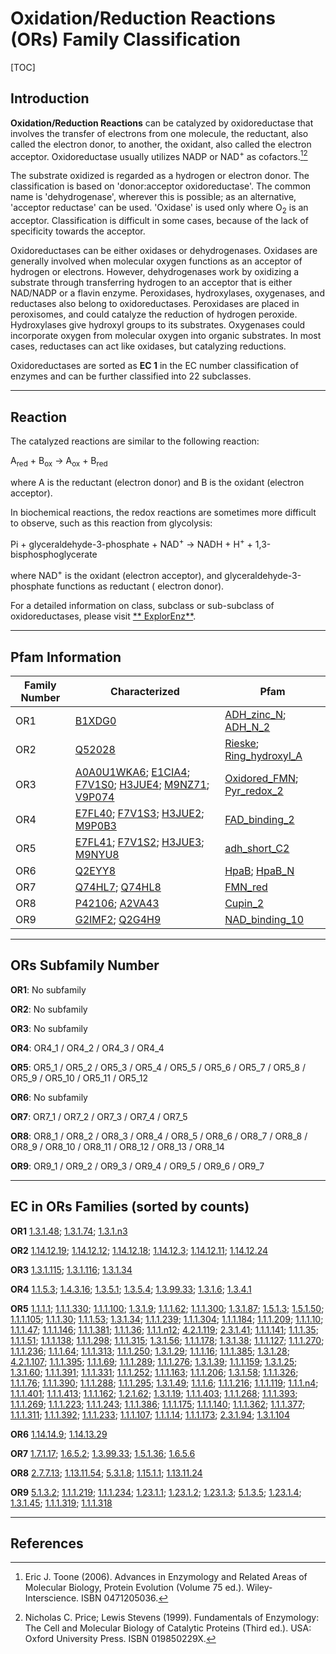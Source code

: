 # Oxidation/Reduction Reactions (ORs) Family Classification

[TOC]

## Introduction

**Oxidation/Reduction Reactions** can be catalyzed by oxidoreductase that involves the transfer of electrons from one
molecule, the reductant, also called the electron donor, to another, the oxidant, also called the electron acceptor.
Oxidoreductase usually utilizes NADP or NAD<sup>+</sup> as cofactors.[^1][^2]

The substrate oxidized is regarded as a hydrogen or electron donor. The classification is based on 'donor:acceptor
oxidoreductase'. The common name is 'dehydrogenase', wherever this is possible; as an alternative, 'acceptor reductase'
can be used. 'Oxidase' is used only where O<sub>2</sub> is an acceptor. Classification is difficult in some cases,
because of the lack of specificity towards the acceptor.

Oxidoreductases can be either oxidases or dehydrogenases. Oxidases are generally involved when molecular oxygen
functions as an acceptor of hydrogen or electrons. However, dehydrogenases work by oxidizing a substrate through
transferring hydrogen to an acceptor that is either NAD/NADP or a flavin enzyme. Peroxidases, hydroxylases, oxygenases,
and reductases also belong to oxidoreductases. Peroxidases are placed in peroxisomes, and could catalyze the reduction
of hydrogen peroxide. Hydroxylases give hydroxyl groups to its substrates. Oxygenases could incorporate oxygen from
molecular oxygen into organic substrates. In most cases, reductases can act like oxidases, but catalyzing reductions.

Oxidoreductases are sorted as **EC 1** in the EC number classification of enzymes and can be further classified into 22
subclasses.

---

## Reaction

The catalyzed reactions are similar to the following reaction:

A<sub>red</sub> + B<sub>ox</sub> &rarr; A<sub>ox</sub> + B<sub>red</sub>

where A is the reductant (electron donor) and B is the oxidant (electron acceptor).

In biochemical reactions, the redox reactions are sometimes more difficult to observe, such as this reaction from
glycolysis:

Pi + glyceraldehyde-3-phosphate + NAD<sup>+</sup> &rarr; NADH + H<sup>+</sup> + 1,3-bisphosphoglycerate

where NAD<sup>+</sup> is the oxidant (electron acceptor), and glyceraldehyde-3-phosphate functions as reductant (
electron donor).

For a detailed information on class, subclass or sub-subclass of oxidoreductases, please visit [**
ExplorEnz**](https://www.enzyme-database.org/class.php).

---

## Pfam Information

| Family Number | Characterized                                                | Pfam                                                         |
| ------------- | ------------------------------------------------------------ | ------------------------------------------------------------ |
| OR1           | [B1XDG0](https://www.uniprot.org/uniprot/B1XDG0)             | [ADH_zinc_N](https://pfam.xfam.org/family/ADH_zinc_N); [ADH_N_2](https://pfam.xfam.org/family/ADH_N_2) |
| OR2           | [Q52028](https://www.uniprot.org/uniprot/Q52028)             | [Rieske](https://pfam.xfam.org/family/Rieske); [Ring_hydroxyl_A](https://pfam.xfam.org/family/Ring_hydroxyl_A) |
| OR3           | [A0A0U1WKA6](https://www.uniprot.org/uniprot/A0A0U1WKA6); [E1CIA4](https://www.uniprot.org/uniprot/E1CIA4); [F7V1S0](https://www.uniprot.org/uniprot/F7V1S0); [H3JUE4](https://www.uniprot.org/uniprot/H3JUE4); [M9NZ71](https://www.uniprot.org/uniprot/M9NZ71); [V9P074](https://www.uniprot.org/uniprot/V9P074) | [Oxidored_FMN](https://pfam.xfam.org/family/Oxidored_FMN); [Pyr_redox_2](https://pfam.xfam.org/family/Pyr_redox_2) |
| OR4           | [E7FL40](https://www.uniprot.org/uniprot/E7FL40); [F7V1S3](https://www.uniprot.org/uniprot/F7V1S3); [H3JUE2](https://www.uniprot.org/uniprot/H3JUE2); [M9P0B3](https://www.uniprot.org/uniprot/M9P0B3) | [FAD_binding_2](https://pfam.xfam.org/family/FAD_binding_2)  |
| OR5           | [E7FL41](https://www.uniprot.org/uniprot/E7FL41); [F7V1S2](https://www.uniprot.org/uniprot/F7V1S2); [H3JUE3](https://www.uniprot.org/uniprot/H3JUE3); [M9NYU8](https://www.uniprot.org/uniprot/M9NYU8) | [adh_short_C2](https://pfam.xfam.org/family/adh_short_C2)    |
| OR6           | [Q2EYY8](https://www.uniprot.org/uniprot/Q2EYY8)             | [HpaB](https://pfam.xfam.org/family/HpaB); [HpaB_N](https://pfam.xfam.org/family/HpaB_N) |
| OR7           | [Q74HL7](https://www.uniprot.org/uniprot/Q74HL7); [Q74HL8](https://www.uniprot.org/uniprot/Q74HL8) | [FMN_red](https://pfam.xfam.org/family/FMN_red)              |
| OR8           | [P42106](https://www.uniprot.org/uniprot/P42106); [A2VA43](https://www.uniprot.org/uniprot/A2VA43) | [Cupin_2](https://pfam.xfam.org/family/Cupin_2)              |
| OR9           | [G2IMF2](https://www.uniprot.org/uniprot/G2IMF2); [Q2G4H9](https://www.uniprot.org/uniprot/Q2G4H9) | [NAD_binding_10](https://pfam.xfam.org/family/NAD_binding_10) |

---

## ORs Subfamily Number

**OR1**: No subfamily

**OR2**: No subfamily

**OR3**: No subfamily

**OR4**: OR4_1 / OR4_2 / OR4_3 / OR4_4

**OR5**: OR5_1 / OR5_2 / OR5_3 / OR5_4 / OR5_5 / OR5_6 / OR5_7 / OR5_8 / OR5_9 / OR5_10 / OR5_11 / OR5_12

**OR6**: No subfamily

**OR7**: OR7_1 / OR7_2 / OR7_3 / OR7_4 / OR7_5

**OR8**: OR8_1 / OR8_2 / OR8_3 / OR8_4 / OR8_5 / OR8_6 / OR8_7 / OR8_8 / OR8_9 / OR8_10 / OR8_11 / OR8_12 / OR8_13 /
OR8_14

**OR9**: OR9_1 / OR9_2 / OR9_3 / OR9_4 / OR9_5 / OR9_6 / OR9_7

---

## EC in ORs Families (sorted by counts)

**OR1**
[1.3.1.48](https://www.brenda-enzymes.org/enzyme.php?ecno=1.3.1.48); [1.3.1.74](https://www.brenda-enzymes.org/enzyme.php?ecno=1.3.1.74); [1.3.1.n3](https://www.brenda-enzymes.org/enzyme.php?ecno=1.3.1.n3)

**OR2**
[1.14.12.19](https://www.brenda-enzymes.org/enzyme.php?ecno=1.14.12.19); [1.14.12.12](https://www.brenda-enzymes.org/enzyme.php?ecno=1.14.12.12); [1.14.12.18](https://www.brenda-enzymes.org/enzyme.php?ecno=1.14.12.18); [1.14.12.3](https://www.brenda-enzymes.org/enzyme.php?ecno=1.14.12.3); [1.14.12.11](https://www.brenda-enzymes.org/enzyme.php?ecno=1.14.12.11); [1.14.12.24](https://www.brenda-enzymes.org/enzyme.php?ecno=1.14.12.24)

**OR3**
[1.3.1.115](https://www.brenda-enzymes.org/enzyme.php?ecno=1.3.1.115); [1.3.1.116](https://www.brenda-enzymes.org/enzyme.php?ecno=1.3.1.116); [1.3.1.34](https://www.brenda-enzymes.org/enzyme.php?ecno=1.3.1.34)

**OR4**
[1.1.5.3](https://www.brenda-enzymes.org/enzyme.php?ecno=1.1.5.3); [1.4.3.16](https://www.brenda-enzymes.org/enzyme.php?ecno=1.4.3.16); [1.3.5.1](https://www.brenda-enzymes.org/enzyme.php?ecno=1.3.5.1); [1.3.5.4](https://www.brenda-enzymes.org/enzyme.php?ecno=1.3.5.4); [1.3.99.33](https://www.brenda-enzymes.org/enzyme.php?ecno=1.3.99.33); [1.3.1.6](https://www.brenda-enzymes.org/enzyme.php?ecno=1.3.1.6); [1.3.4.1](https://www.brenda-enzymes.org/enzyme.php?ecno=1.3.4.1)

**OR5**
[1.1.1.1](https://www.brenda-enzymes.org/enzyme.php?ecno=1.1.1.1); [1.1.1.330](https://www.brenda-enzymes.org/enzyme.php?ecno=1.1.1.330); [1.1.1.100](https://www.brenda-enzymes.org/enzyme.php?ecno=1.1.1.100); [1.3.1.9](https://www.brenda-enzymes.org/enzyme.php?ecno=1.3.1.9); [1.1.1.62](https://www.brenda-enzymes.org/enzyme.php?ecno=1.1.1.62); [1.1.1.300](https://www.brenda-enzymes.org/enzyme.php?ecno=1.1.1.300); [1.3.1.87](https://www.brenda-enzymes.org/enzyme.php?ecno=1.3.1.87); [1.5.1.3](https://www.brenda-enzymes.org/enzyme.php?ecno=1.5.1.3); [1.5.1.50](https://www.brenda-enzymes.org/enzyme.php?ecno=1.5.1.50); [1.1.1.105](https://www.brenda-enzymes.org/enzyme.php?ecno=1.1.1.105); [1.1.1.30](https://www.brenda-enzymes.org/enzyme.php?ecno=1.1.1.30); [1.1.1.53](https://www.brenda-enzymes.org/enzyme.php?ecno=1.1.1.53); [1.3.1.34](https://www.brenda-enzymes.org/enzyme.php?ecno=1.3.1.34); [1.1.1.239](https://www.brenda-enzymes.org/enzyme.php?ecno=1.1.1.239); [1.1.1.304](https://www.brenda-enzymes.org/enzyme.php?ecno=1.1.1.304); [1.1.1.184](https://www.brenda-enzymes.org/enzyme.php?ecno=1.1.1.184); [1.1.1.209](https://www.brenda-enzymes.org/enzyme.php?ecno=1.1.1.209); [1.1.1.10](https://www.brenda-enzymes.org/enzyme.php?ecno=1.1.1.10); [1.1.1.47](https://www.brenda-enzymes.org/enzyme.php?ecno=1.1.1.47); [1.1.1.146](https://www.brenda-enzymes.org/enzyme.php?ecno=1.1.1.146); [1.1.1.381](https://www.brenda-enzymes.org/enzyme.php?ecno=1.1.1.381); [1.1.1.36](https://www.brenda-enzymes.org/enzyme.php?ecno=1.1.1.36); [1.1.1.n12](https://www.brenda-enzymes.org/enzyme.php?ecno=1.1.1.n12); [4.2.1.119](https://www.brenda-enzymes.org/enzyme.php?ecno=4.2.1.119); [2.3.1.41](https://www.brenda-enzymes.org/enzyme.php?ecno=2.3.1.41); [1.1.1.141](https://www.brenda-enzymes.org/enzyme.php?ecno=1.1.1.141); [1.1.1.35](https://www.brenda-enzymes.org/enzyme.php?ecno=1.1.1.35); [1.1.1.51](https://www.brenda-enzymes.org/enzyme.php?ecno=1.1.1.51); [1.1.1.138](https://www.brenda-enzymes.org/enzyme.php?ecno=1.1.1.138); [1.1.1.298](https://www.brenda-enzymes.org/enzyme.php?ecno=1.1.1.298); [1.1.1.315](https://www.brenda-enzymes.org/enzyme.php?ecno=1.1.1.315); [1.3.1.56](https://www.brenda-enzymes.org/enzyme.php?ecno=1.3.1.56); [1.1.1.178](https://www.brenda-enzymes.org/enzyme.php?ecno=1.1.1.178); [1.3.1.38](https://www.brenda-enzymes.org/enzyme.php?ecno=1.3.1.38); [1.1.1.127](https://www.brenda-enzymes.org/enzyme.php?ecno=1.1.1.127); [1.1.1.270](https://www.brenda-enzymes.org/enzyme.php?ecno=1.1.1.270); [1.1.1.236](https://www.brenda-enzymes.org/enzyme.php?ecno=1.1.1.236); [1.1.1.64](https://www.brenda-enzymes.org/enzyme.php?ecno=1.1.1.64); [1.1.1.313](https://www.brenda-enzymes.org/enzyme.php?ecno=1.1.1.313); [1.1.1.250](https://www.brenda-enzymes.org/enzyme.php?ecno=1.1.1.250); [1.3.1.29](https://www.brenda-enzymes.org/enzyme.php?ecno=1.3.1.29); [1.1.1.16](https://www.brenda-enzymes.org/enzyme.php?ecno=1.1.1.16); [1.1.1.385](https://www.brenda-enzymes.org/enzyme.php?ecno=1.1.1.385); [1.3.1.28](https://www.brenda-enzymes.org/enzyme.php?ecno=1.3.1.28); [4.2.1.107](https://www.brenda-enzymes.org/enzyme.php?ecno=4.2.1.107); [1.1.1.395](https://www.brenda-enzymes.org/enzyme.php?ecno=1.1.1.395); [1.1.1.69](https://www.brenda-enzymes.org/enzyme.php?ecno=1.1.1.69); [1.1.1.289](https://www.brenda-enzymes.org/enzyme.php?ecno=1.1.1.289); [1.1.1.276](https://www.brenda-enzymes.org/enzyme.php?ecno=1.1.1.276); [1.3.1.39](https://www.brenda-enzymes.org/enzyme.php?ecno=1.3.1.39); [1.1.1.159](https://www.brenda-enzymes.org/enzyme.php?ecno=1.1.1.159); [1.3.1.25](https://www.brenda-enzymes.org/enzyme.php?ecno=1.3.1.25); [1.3.1.60](https://www.brenda-enzymes.org/enzyme.php?ecno=1.3.1.60); [1.1.1.391](https://www.brenda-enzymes.org/enzyme.php?ecno=1.1.1.391); [1.1.1.331](https://www.brenda-enzymes.org/enzyme.php?ecno=1.1.1.331); [1.1.1.252](https://www.brenda-enzymes.org/enzyme.php?ecno=1.1.1.252); [1.1.1.163](https://www.brenda-enzymes.org/enzyme.php?ecno=1.1.1.163); [1.1.1.206](https://www.brenda-enzymes.org/enzyme.php?ecno=1.1.1.206); [1.3.1.58](https://www.brenda-enzymes.org/enzyme.php?ecno=1.3.1.58); [1.1.1.326](https://www.brenda-enzymes.org/enzyme.php?ecno=1.1.1.326); [1.1.1.76](https://www.brenda-enzymes.org/enzyme.php?ecno=1.1.1.76); [1.1.1.390](https://www.brenda-enzymes.org/enzyme.php?ecno=1.1.1.390); [1.1.1.288](https://www.brenda-enzymes.org/enzyme.php?ecno=1.1.1.288); [1.1.1.295](https://www.brenda-enzymes.org/enzyme.php?ecno=1.1.1.295); [1.3.1.49](https://www.brenda-enzymes.org/enzyme.php?ecno=1.3.1.49); [1.1.1.6](https://www.brenda-enzymes.org/enzyme.php?ecno=1.1.1.6); [1.1.1.216](https://www.brenda-enzymes.org/enzyme.php?ecno=1.1.1.216); [1.1.1.119](https://www.brenda-enzymes.org/enzyme.php?ecno=1.1.1.119); [1.1.1.n4](https://www.brenda-enzymes.org/enzyme.php?ecno=1.1.1.n4); [1.1.1.401](https://www.brenda-enzymes.org/enzyme.php?ecno=1.1.1.401); [1.1.1.413](https://www.brenda-enzymes.org/enzyme.php?ecno=1.1.1.413); [1.1.1.162](https://www.brenda-enzymes.org/enzyme.php?ecno=1.1.1.162); [1.2.1.62](https://www.brenda-enzymes.org/enzyme.php?ecno=1.2.1.62); [1.3.1.19](https://www.brenda-enzymes.org/enzyme.php?ecno=1.3.1.19); [1.1.1.403](https://www.brenda-enzymes.org/enzyme.php?ecno=1.1.1.403); [1.1.1.268](https://www.brenda-enzymes.org/enzyme.php?ecno=1.1.1.268); [1.1.1.393](https://www.brenda-enzymes.org/enzyme.php?ecno=1.1.1.393); [1.1.1.269](https://www.brenda-enzymes.org/enzyme.php?ecno=1.1.1.269); [1.1.1.223](https://www.brenda-enzymes.org/enzyme.php?ecno=1.1.1.223); [1.1.1.243](https://www.brenda-enzymes.org/enzyme.php?ecno=1.1.1.243); [1.1.1.386](https://www.brenda-enzymes.org/enzyme.php?ecno=1.1.1.386); [1.1.1.175](https://www.brenda-enzymes.org/enzyme.php?ecno=1.1.1.175); [1.1.1.140](https://www.brenda-enzymes.org/enzyme.php?ecno=1.1.1.140); [1.1.1.362](https://www.brenda-enzymes.org/enzyme.php?ecno=1.1.1.362); [1.1.1.377](https://www.brenda-enzymes.org/enzyme.php?ecno=1.1.1.377); [1.1.1.311](https://www.brenda-enzymes.org/enzyme.php?ecno=1.1.1.311); [1.1.1.392](https://www.brenda-enzymes.org/enzyme.php?ecno=1.1.1.392); [1.1.1.233](https://www.brenda-enzymes.org/enzyme.php?ecno=1.1.1.233); [1.1.1.107](https://www.brenda-enzymes.org/enzyme.php?ecno=1.1.1.107); [1.1.1.14](https://www.brenda-enzymes.org/enzyme.php?ecno=1.1.1.14); [1.1.1.173](https://www.brenda-enzymes.org/enzyme.php?ecno=1.1.1.173); [2.3.1.94](https://www.brenda-enzymes.org/enzyme.php?ecno=2.3.1.94); [1.3.1.104](https://www.brenda-enzymes.org/enzyme.php?ecno=1.3.1.104)

**OR6**
[1.14.14.9](https://www.brenda-enzymes.org/enzyme.php?ecno=1.14.14.9); [1.14.13.29](https://www.brenda-enzymes.org/enzyme.php?ecno=1.14.13.29)

**OR7**
[1.7.1.17](https://www.brenda-enzymes.org/enzyme.php?ecno=1.7.1.17); [1.6.5.2](https://www.brenda-enzymes.org/enzyme.php?ecno=1.6.5.2); [1.3.99.33](https://www.brenda-enzymes.org/enzyme.php?ecno=1.3.99.33); [1.5.1.36](https://www.brenda-enzymes.org/enzyme.php?ecno=1.5.1.36); [1.6.5.6](https://www.brenda-enzymes.org/enzyme.php?ecno=1.6.5.6)

**OR8**
[2.7.7.13](https://www.brenda-enzymes.org/enzyme.php?ecno=2.7.7.13); [1.13.11.54](https://www.brenda-enzymes.org/enzyme.php?ecno=1.13.11.54); [5.3.1.8](https://www.brenda-enzymes.org/enzyme.php?ecno=5.3.1.8); [1.15.1.1](https://www.brenda-enzymes.org/enzyme.php?ecno=1.15.1.1); [1.13.11.24](https://www.brenda-enzymes.org/enzyme.php?ecno=1.13.11.24)

**OR9**
[5.1.3.2](https://www.brenda-enzymes.org/enzyme.php?ecno=5.1.3.2); [1.1.1.219](https://www.brenda-enzymes.org/enzyme.php?ecno=1.1.1.219); [1.1.1.234](https://www.brenda-enzymes.org/enzyme.php?ecno=1.1.1.234); [1.23.1.1](https://www.brenda-enzymes.org/enzyme.php?ecno=1.23.1.1); [1.23.1.2](https://www.brenda-enzymes.org/enzyme.php?ecno=1.23.1.2); [1.23.1.3](https://www.brenda-enzymes.org/enzyme.php?ecno=1.23.1.3); [5.1.3.5](https://www.brenda-enzymes.org/enzyme.php?ecno=5.1.3.5); [1.23.1.4](https://www.brenda-enzymes.org/enzyme.php?ecno=1.23.1.4); [1.3.1.45](https://www.brenda-enzymes.org/enzyme.php?ecno=1.3.1.45); [1.1.1.319](https://www.brenda-enzymes.org/enzyme.php?ecno=1.1.1.319); [1.1.1.318](https://www.brenda-enzymes.org/enzyme.php?ecno=1.1.1.318)

---

## References

[^1]:Eric J. Toone (2006). Advances in Enzymology and Related Areas of Molecular Biology, Protein Evolution (Volume 75
ed.). Wiley-Interscience. ISBN 0471205036.
[^2]:Nicholas C. Price; Lewis Stevens (1999). Fundamentals of Enzymology: The Cell and Molecular Biology of Catalytic
Proteins (Third ed.). USA: Oxford University Press. ISBN 019850229X.
